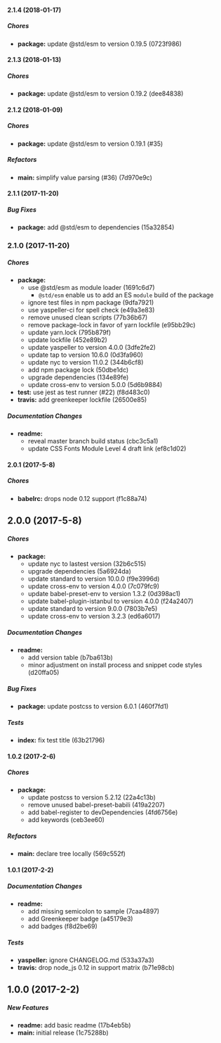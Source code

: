 #### 2.1.4 (2018-01-17)

##### Chores

* **package:**  update @std/esm to version 0.19.5 (0723f986)

#### 2.1.3 (2018-01-13)

##### Chores

* **package:**  update @std/esm to version 0.19.2 (dee84838)

#### 2.1.2 (2018-01-09)

##### Chores

* **package:**  update @std/esm to version 0.19.1 (#35)

##### Refactors

* **main:**  simplify value parsing (#36) (7d970e9c)

#### 2.1.1 (2017-11-20)

##### Bug Fixes

* **package:** add @std/esm to dependencies (15a32854)

### 2.1.0 (2017-11-20)

##### Chores

* **package:**
  * use @std/esm as module loader (1691c6d7)
    - `@std/esm` enable us to add an ES `module` build of the package
  * ignore test files in npm package (9dfa7921)
  * use yaspeller-ci for spell check (e49a3e83)
  * remove unused clean scripts (77b36b67)
  * remove package-lock in favor of yarn lockfile (e95bb29c)
  * update yarn.lock (795b879f)
  * update lockfile (452e89b2)
  * update yaspeller to version 4.0.0 (3dfe2fe2)
  * update tap to version 10.6.0 (0d3fa960)
  * update nyc to version 11.0.2 (344b6cf8)
  * add npm package lock (50dbe1dc)
  * upgrade dependencies (134e89fe)
  * update cross-env to version 5.0.0 (5d6b9884)
* **test:** use jest as test runner (#22) (f8d483c0)
* **travis:** add greenkeeper lockfile (26500e85)

##### Documentation Changes

* **readme:**
  * reveal master branch build status (cbc3c5a1)
  * update CSS Fonts Module Level 4 draft link (ef8c1d02)

#### 2.0.1 (2017-5-8)

##### Chores

* **babelrc:** drops node 0.12 support (f1c88a74)

## 2.0.0 (2017-5-8)

##### Chores

* **package:**
  * update nyc to lastest version (32b6c515)
  * upgrade dependencies (5a6924da)
  * update standard to version 10.0.0 (f9e3996d)
  * update cross-env to version 4.0.0 (7c079fc9)
  * update babel-preset-env to version 1.3.2 (0d398ac1)
  * update babel-plugin-istanbul to version 4.0.0 (f24a2407)
  * update standard to version 9.0.0 (7803b7e5)
  * update cross-env to version 3.2.3 (ed6a6017)

##### Documentation Changes

* **readme:**
  * add version table (b7ba613b)
  * minor adjustment on install process and snippet code styles (d20ffa05)

##### Bug Fixes

* **package:** update postcss to version 6.0.1 (460f7fd1)

##### Tests

* **index:** fix test title (63b21796)

#### 1.0.2 (2017-2-6)

##### Chores

* **package:**
  * update postcss to version 5.2.12 (22a4c13b)
  * remove unused babel-preset-babili (419a2207)
  * add babel-register to devDependencies (4fd6756e)
  * add keywords (ceb3ee60)

##### Refactors

* **main:** declare tree locally (569c552f)

#### 1.0.1 (2017-2-2)

##### Documentation Changes

* **readme:**
  * add missing semicolon to sample (7caa4897)
  * add Greenkeeper badge (a45179e3)
  * add badges (f8d2be69)

##### Tests

* **yaspeller:** ignore CHANGELOG.md (533a37a3)
* **travis:** drop node_js 0.12 in support matrix (b71e98cb)

## 1.0.0 (2017-2-2)

##### New Features

* **readme:** add basic readme (17b4eb5b)
* **main:** initial release (1c75288b)

